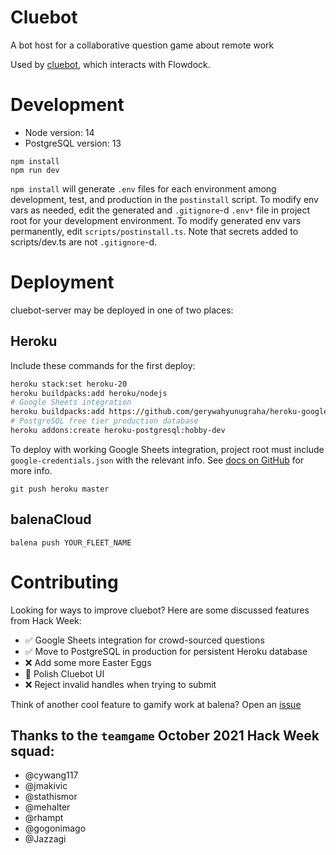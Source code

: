 # Cluebot
A bot host for a collaborative question game about remote work

Used by [cluebot](https://github.com/balena-io-playground/cluebot), which interacts with Flowdock.

# Development

- Node version: 14
- PostgreSQL version: 13

```
npm install
npm run dev
```

`npm install` will generate `.env` files for each environment among development, test, and production in the `postinstall` script. To modify env vars as needed, edit the generated and `.gitignore`-d `.env*` file in project root for your development environment. To modify generated env vars permanently, edit `scripts/postinstall.ts`. Note that secrets added to scripts/dev.ts are not `.gitignore`-d.

# Deployment
cluebot-server may be deployed in one of two places:
## Heroku

Include these commands for the first deploy:
```bash
heroku stack:set heroku-20
heroku buildpacks:add heroku/nodejs
# Google Sheets integration
heroku buildpacks:add https://github.com/gerywahyunugraha/heroku-google-application-credentials-buildpack
# PostgreSQL free tier production database
heroku addons:create heroku-postgresql:hobby-dev
```

To deploy with working Google Sheets integration, project root must include `google-credentials.json` with the relevant info. See [docs on GitHub](https://github.com/gerywahyunugraha/heroku-google-application-credentials-buildpack) for more info.

```
git push heroku master
```

## balenaCloud
```
balena push YOUR_FLEET_NAME
```

# Contributing
Looking for ways to improve cluebot? Here are some discussed features from Hack Week:

- ✅ Google Sheets integration for crowd-sourced questions
- ✅ Move to PostgreSQL in production for persistent Heroku database
- ❌ Add some more Easter Eggs
- 🔨 Polish Cluebot UI
- ❌ Reject invalid handles when trying to submit

Think of another cool feature to gamify work at balena? Open an [issue](https://github.com/balena-io-playground/cluebot-server/issues)

## Thanks to the `teamgame` October 2021 Hack Week squad:
- @cywang117
- @jmakivic
- @stathismor
- @mehalter
- @rhampt
- @gogonimago
- @Jazzagi
